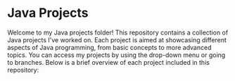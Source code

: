 # Java Projects

Welcome to my Java projects folder! This repository contains a collection of Java projects I&#39;ve
worked on. Each project is aimed at showcasing different aspects of Java programming, from
basic concepts to more advanced topics. You can access my projects by using the drop-down menu or going to branches. Below is a brief overview of each project included in
this repository:
